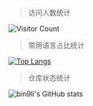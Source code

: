 > 访问人数统计

![Visitor Count](https://profile-counter.glitch.me/bin9li/count.svg)

> 常用语言占比统计

[![Top Langs](https://github-readme-stats.vercel.app/api/top-langs/?username=bin9li&layout=compact)](https://github.com/bin9li/github-readme-stats)

> 仓库状态统计

![bin9li's GitHub stats](https://github-readme-stats.vercel.app/api?username=bin9li&show_icons=true&theme=tokyonight)
